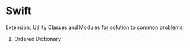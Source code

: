 # Swift
Extension, Utility Classes and Modules for solution to common problems.



1.    Ordered Dictionary
